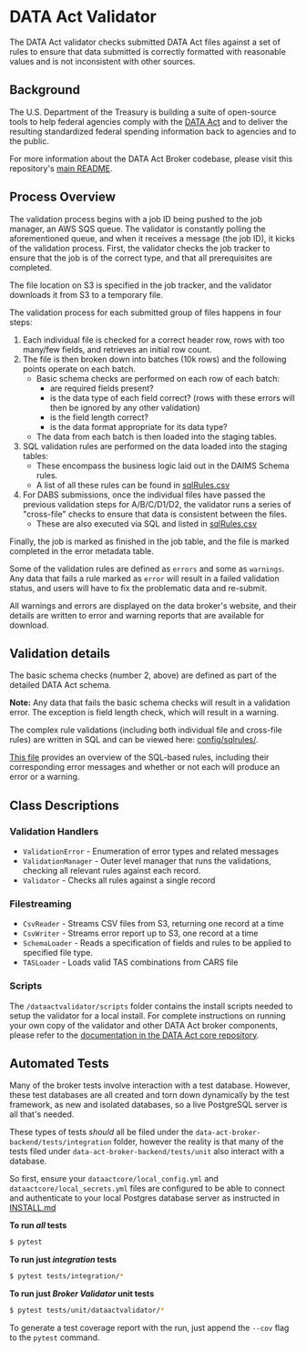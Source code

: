 # DATA Act Validator

The DATA Act validator checks submitted DATA Act files against a set of rules to ensure that data submitted is correctly formatted with reasonable values and is not inconsistent with other sources.

## Background

The U.S. Department of the Treasury is building a suite of open-source tools to help federal agencies comply with the [DATA Act](http://fedspendingtransparency.github.io/about/ "Federal Spending Transparency Background") and to deliver the resulting standardized federal spending information back to agencies and to the public.

For more information about the DATA Act Broker codebase, please visit this repository's [main README](../README.md "DATA Act Broker Backend README").

## Process Overview
The validation process begins with a job ID being pushed to the job manager, an AWS SQS queue. The validator is constantly polling the aforementioned queue, and when it receives a message (the job ID), it kicks of the validation process. First, the validator checks the job tracker to ensure that the job is of the correct type, and that all prerequisites are completed.

The file location on S3 is specified in the job tracker, and the validator downloads it from S3 to a temporary file.

The validation process for each submitted group of files happens in four steps:

1. Each individual file is checked for a correct header row, rows with too many/few fields, and retrieves an initial row count.
2. The file is then broken down into batches (10k rows) and the following points operate on each batch.
    * Basic schema checks are performed on each row of each batch:
        * are required fields present?
        * is the data type of each field correct? (rows with these errors will then be ignored by any other validation)
        * is the field length correct?
        * is the data format appropriate for its data type?
    * The data from each batch is then loaded into the staging tables.
3. SQL validation rules are performed on the data loaded into the staging tables:
    * These encompass the business logic laid out in the DAIMS Schema rules.
    * A list of all these rules can be found in [sqlRules.csv](config/sqlrules/sqlRules.csv)
4. For DABS submissions, once the individual files have passed the previous validation steps for A/B/C/D1/D2, the validator runs a series of "cross-file" checks to ensure that data is consistent between the files.
    * These are also executed via SQL and listed in [sqlRules.csv](config/sqlrules/sqlRules.csv)

Finally, the job is marked as finished in the job table, and the file is marked completed in the error metadata table.

Some of the validation rules are defined as `errors` and some as `warnings`. Any data that fails a rule marked as `error` will result in a failed validation status, and users will have to fix the problematic data and re-submit.

All warnings and errors are displayed on the data broker's website, and their details are written to error and warning reports that are available for download.

## Validation details

The basic schema checks (number 2, above) are defined as part of the detailed DATA Act schema.

**Note:** Any data that fails the basic schema checks will result in a validation error. The exception is field length check, which will result in a warning.

The complex rule validations (including both individual file and cross-file rules) are written in SQL and can be viewed here: [config/sqlrules/](config/sqlrules/ "SQL validation rules").

[This file](config/sqlrules/sqlRules.csv "SQL validation rules overview") provides an overview of the SQL-based rules, including their corresponding error messages and whether or not each will produce an error or a warning.

## Class Descriptions

### Validation Handlers

* `ValidationError` - Enumeration of error types and related messages
* `ValidationManager` - Outer level manager that runs the validations, checking all relevant rules against each record.
* `Validator` - Checks all rules against a single record

### Filestreaming

* `CsvReader` - Streams CSV files from S3, returning one record at a time
* `CsvWriter` - Streams error report up to S3, one record at a time
* `SchemaLoader` - Reads a specification of fields and rules to be applied to specified file type.
* `TASLoader` - Loads valid TAS combinations from CARS file


### Scripts

The `/dataactvalidator/scripts` folder contains the install scripts needed to setup the validator for a local install. For complete instructions on running your own copy of the validator and other DATA Act broker components, please refer to the [documentation in the DATA Act core repository](https://github.com/fedspendingtransparency/data-act-broker-backend/blob/master/doc/INSTALL.md "DATA Act broker installation guide").

## Automated Tests

Many of the broker tests involve interaction with a test database. However, these test databases are all created and 
torn down dynamically by the test framework, as new and isolated databases, so a live PostgreSQL server is all that's
needed.

These types of tests _should_ all be filed under the `data-act-broker-backend/tests/integration` folder, however the 
reality is that many of the tests filed under `data-act-broker-backend/tests/unit` also interact with a database. 

So first, ensure your `dataactcore/local_config.yml` and `dataactcore/local_secrets.yml` files are configured to be 
able to connect and authenticate to your local Postgres database server as instructed in [INSTALL.md](../doc/INSTALL.md) 

**To run _all_ tests**
```bash
$ pytest
```

**To run just _integration_ tests**
```bash
$ pytest tests/integration/*
```

**To run just _Broker Validator_ unit tests**
```bash
$ pytest tests/unit/dataactvalidator/*
```

To generate a test coverage report with the run, just append the `--cov` flag to the `pytest` command.
